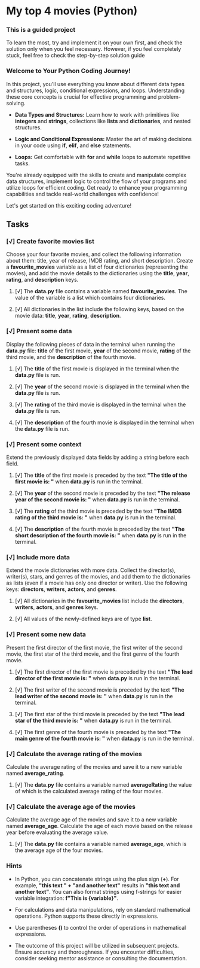 # My top 4 movies (Python)


### This is a guided project

To learn the most, try and implement it on your own first, and check the solution only when you feel necessary. However, if you feel completely stuck, feel free to check the step-by-step solution guide

### Welcome to Your Python Coding Journey!
In this project, you'll use everything you know about different data types and structures, logic, conditional expressions, and loops. Understanding these core concepts is crucial for effective programming and problem-solving.

- **Data Types and Structures:** Learn how to work with primitives like **integers** and **strings**, collections like **lists** and **dictionaries**, and nested structures.

- **Logic and Conditional Expressions:** Master the art of making decisions in your code using **if**, **elif**, and **else** statements.

- **Loops:** Get comfortable with **for** and **while** loops to automate repetitive tasks.

You're already equipped with the skills to create and manipulate complex data structures, implement logic to control the flow of your programs and utilize loops for efficient coding. Get ready to enhance your programming capabilities and tackle real-world challenges with confidence!

Let's get started on this exciting coding adventure!

## Tasks

### [√] Create favorite movies list

Choose your four favorite movies, and collect the following information about them: title, year of release, IMDB rating, and short description. Create a **favourite_movies** variable as a list of four dictionaries (representing the movies), and add the movie details to the dictionaries using the **title**, **year**, **rating**, and **description** keys.

1. [√] The **data.py** file contains a variable named **favourite_movies**. The value of the variable is a list which contains four dictionaries.

2. [√] All dictionaries in the list include the following keys, based on the movie data: **title**, **year**, **rating**, **description**.

### [√] Present some data

Display the following pieces of data in the terminal when running the **data.py** file: **title** of the first movie, **year** of the second movie, **rating** of the third movie, and the **description** of the fourth movie.

1. [√] The **title** of the first movie is displayed in the terminal when the **data.py** file is run.

2. [√] The **year** of the second movie is displayed in the terminal when the **data.py** file is run.

3. [√] The **rating** of the third movie is displayed in the terminal when the **data.py** file is run.

4. [√] The **description** of the fourth movie is displayed in the terminal when the **data.py** file is run.

### [√] Present some context

Extend the previously displayed data fields by adding a string before each field.

1. [√] The **title** of the first movie is preceded by the text **"The title of the first movie is: "** when **data.py** is run in the terminal.

2. [√] The **year** of the second movie is preceded by the text **"The release year of the second movie is: "** when **data.py** is run in the terminal.

3. [√] The **rating** of the third movie is preceded by the text **"The IMDB rating of the third movie is: "** when **data.py** is run in the terminal.

4. [√] The **description** of the fourth movie is preceded by the text **"The short description of the fourth movie is: "** when **data.py** is run in the terminal.

### [√] Include more data

Extend the movie dictionaries with more data. Collect the director(s), writer(s), stars, and genres of the movies, and add them to the dictionaries as lists (even if a movie has only one director or writer). Use the following keys: **directors**, **writers**, **actors**, and **genres**.

1. [√] All dictionaries in the **favourite_movies** list include the **directors**, **writers**, **actors**, and **genres** keys.

2. [√] All values of the newly-defined keys are of type **list**.

### [√] Present some new data

Present the first director of the first movie, the first writer of the second movie, the first star of the third movie, and the first genre of the fourth movie.

1. [√] The first director of the first movie is preceded by the text **"The lead director of the first movie is: "** when **data.py** is run in the terminal.

2. [√] The first writer of the second movie is preceded by the text **"The lead writer of the second movie is: "** when **data.py** is run in the terminal.

3. [√] The first star of the third movie is preceded by the text **"The lead star of the third movie is: "** when **data.py** is run in the terminal.

4. [√] The first genre of the fourth movie is preceded by the text **"The main genre of the fourth movie is: "** when **data.py** is run in the terminal.

### [√] Calculate the average rating of the movies

Calculate the average rating of the movies and save it to a new variable named **average_rating**.

1. [√] The **data.py** file contains a variable named **averageRating** the value of which is the calculated average rating of the four movies.

### [√] Calculate the average age of the movies

Calculate the average age of the movies and save it to a new variable named **average_age**. Calculate the age of each movie based on the release year before evaluating the average value.

1. [√] The **data.py** file contains a variable named **average_age**, which is the average age of the four movies.

### Hints

- In Python, you can concatenate strings using the plus sign (**+**). For example, **"this text " + "and another text"** results in **"this text and another text"**. You can also format strings using f-strings for easier variable integration: **f"This is {variable}"**.

- For calculations and data manipulations, rely on standard mathematical operations. Python supports these directly in expressions.

- Use parentheses **()** to control the order of operations in mathematical expressions.

- The outcome of this project will be utilized in subsequent projects. Ensure accuracy and thoroughness. If you encounter difficulties, consider seeking mentor assistance or consulting the documentation.

